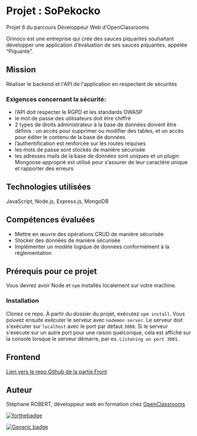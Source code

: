 # Projet : SoPekocko

Projet 6 du parcours Développeur Web d'OpenClassrooms

Orinoco est une entreprise qui crée des sauces piquantes souhaitant développer une application d’évaluation de ses sauces piquantes, appelée “Piquante”.

## Mission

Réaliser le backend et l'API de l'application en respectant de sécurités

### Exigences concernant la sécurité:

- l’API doit respecter le RGPD et les standards OWASP
- le mot de passe des utilisateurs doit être chiffré
- 2 types de droits administrateur à la base de données doivent être définis : un accès pour supprimer ou modifier des tables, et un accès pour éditer le contenu de la base de données
- l’authentification est renforcée sur les routes requises
- les mots de passe sont stockés de manière sécurisée
- les adresses mails de la base de données sont uniques et un plugin Mongoose approprié est utilisé pour s’assurer de leur caractère unique et rapporter des erreurs

## Technologies utilisées

JavaScript, Node.js, Express.js, MongoDB

## Compétences évaluées

- Mettre en œuvre des opérations CRUD de manière sécurisée
- Stocker des données de manière sécurisée
- Implémenter un modèle logique de données conformément à la réglementation

## Prérequis pour ce projet

Vous devrez avoir Node et `npm` installés localement sur votre machine.

### Installation

Clonez ce repo. À partir du dossier du projet, exécutez `npm install`. Vous pouvez ensuite exécuter le serveur avec `nodemon server`.
Le serveur doit s'exécuter sur `localhost` avec le port par défaut `3000`. Si le serveur s'exécute sur un autre port pour une raison quelconque, cela est affiché sur la console lorsque le serveur démarre, par ex. `Listening on port 3001`.

## Frontend

[Lien vers le repo Github de la partie Front](https://github.com/OpenClassrooms-Student-Center/dwj-projet6)

## Auteur

Stéphane ROBERT, développeur web en formation chez [OpenClassrooms](https://openclassrooms.com/)

[![forthebadge](http://forthebadge.com/images/badges/built-with-love.svg)](http://forthebadge.com)

[![Generic badge](https://img.shields.io/badge/STATUS-PENDING-orange)](https://shields.io/)
